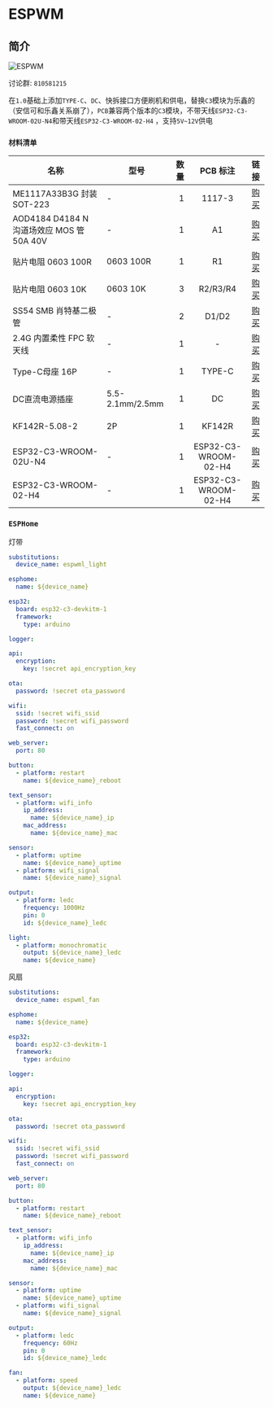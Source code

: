 # ESPWM

## 简介

![ESPWM](./img/ESPWM.jpg)

讨论群: `810581215`

在`1.0`基础上添加`TYPE-C`、`DC`、快拆接口方便刷机和供电，替换`C3`模块为乐鑫的（安信可和乐鑫关系崩了），`PCB`兼容两个版本的`C3`模块，不带天线`ESP32-C3-WROOM-02U-N4`和带天线`ESP32-C3-WROOM-02-H4`	，支持`5V~12V`供电

### `材料清单`

| 名称                                      | 型号      | 数量 |  PCB 标注  |                           链接                           |
| ----------------------------------------- | --------- | ---: | :--------: | :------------------------------------------------------: |
| ME1117A33B3G 封装SOT-223 | -         |    1 |     1117-3    | [购买](https://item.taobao.com/item.htm?id=668286085588) |
| AOD4184 D4184 N 沟道场效应 MOS 管 50A 40V | -         |    1 |     A1     | [购买](https://item.taobao.com/item.htm?id=621661261124) |
| 贴片电阻 0603 100R                        | 0603 100R |    1 |    R1     | [购买](https://item.taobao.com/item.htm?id=642138541174) |
| 贴片电阻 0603 10K                         | 0603 10K  |    3 |     R2/R3/R4   | [购买](https://item.taobao.com/item.htm?id=642138541174) |
|SS54 SMB 肖特基二极管                  | -         |    2 |  D1/D2        | [购买](https://item.taobao.com/item.htm?id=522555071084) |
| 2.4G 内置柔性 FPC 软天线                  | -         |    1 |     -      | [购买](https://item.taobao.com/item.htm?id=574057911861) |
| Type-C母座 16P | - | 1 | TYPE-C | [购买](https://item.taobao.com/item.htm?&id=573090887123) |
| DC直流电源插座 | 5.5-2.1mm/2.5mm | 1 | DC | [购买](https://item.taobao.com/item.htm?id=597934128320) |
| KF142R-5.08-2| 2P | 1 | KF142R | [购买](https://item.taobao.com/item.htm?id=642774954093) |
| ESP32-C3-WROOM-02U-N4 |- | 1 | ESP32-C3-WROOM-02-H4 | [购买](https://item.taobao.com/item.htm?id=676812781013) |
| ESP32-C3-WROOM-02-H4 | - | 1 | ESP32-C3-WROOM-02-H4 | [购买](https://item.taobao.com/item.htm?id=672590753429) |

### `ESPHome`

灯带

```yaml
substitutions:
  device_name: espwml_light

esphome:
  name: ${device_name}

esp32:
  board: esp32-c3-devkitm-1
  framework:
    type: arduino

logger:

api:
  encryption: 
    key: !secret api_encryption_key

ota:
  password: !secret ota_password

wifi:
  ssid: !secret wifi_ssid
  password: !secret wifi_password
  fast_connect: on

web_server:
  port: 80

button:
  - platform: restart
    name: ${device_name}_reboot

text_sensor:
  - platform: wifi_info
    ip_address:
      name: ${device_name}_ip
    mac_address:
      name: ${device_name}_mac

sensor:
  - platform: uptime
    name: ${device_name}_uptime
  - platform: wifi_signal
    name: ${device_name}_signal

output:
  - platform: ledc
    frequency: 1000Hz
    pin: 0
    id: ${device_name}_ledc

light:
  - platform: monochromatic
    output: ${device_name}_ledc
    name: ${device_name}
```

风扇

```yaml
substitutions:
  device_name: espwml_fan

esphome:
  name: ${device_name}

esp32:
  board: esp32-c3-devkitm-1
  framework:
    type: arduino

logger:

api:
  encryption: 
    key: !secret api_encryption_key

ota:
  password: !secret ota_password

wifi:
  ssid: !secret wifi_ssid
  password: !secret wifi_password
  fast_connect: on

web_server:
  port: 80

button:
  - platform: restart
    name: ${device_name}_reboot

text_sensor:
  - platform: wifi_info
    ip_address:
      name: ${device_name}_ip
    mac_address:
      name: ${device_name}_mac

sensor:
  - platform: uptime
    name: ${device_name}_uptime
  - platform: wifi_signal
    name: ${device_name}_signal

output:
  - platform: ledc
    frequency: 60Hz
    pin: 0
    id: ${device_name}_ledc

fan:
  - platform: speed
    output: ${device_name}_ledc
    name: ${device_name}
```
